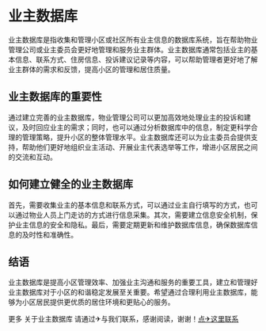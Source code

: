 # 业主数据库

业主数据库是指收集和管理小区或社区所有业主信息的数据库系统，旨在帮助物业管理公司或业主委员会更好地管理和服务业主群体。业主数据库通常包括业主的基本信息、联系方式、住房信息、投诉建议记录等内容，可以帮助管理者更好地了解业主群体的需求和反馈，提高小区的管理和居住质量。

## 业主数据库的重要性

通过建立完善的业主数据库，物业管理公司可以更加高效地处理业主的投诉和建议，及时回应业主的需求；同时，也可以通过分析数据库中的信息，制定更科学合理的管理策略，提升小区的整体管理水平。业主数据库还可以为业主委员会提供支持，帮助他们更好地组织业主活动、开展业主代表选举等工作，增进小区居民之间的交流和互动。

## 如何建立健全的业主数据库

首先，需要收集业主的基本信息和联系方式，可以通过业主自行填写的方式，也可以通过物业人员上门走访的方式进行信息采集。其次，需要建立信息安全机制，保护业主信息的安全和隐私。最后，需要定期更新和维护数据库信息，确保数据库信息的及时性和准确性。

## 结语

业主数据库是提高小区管理效率、加强业主沟通和服务的重要工具，建立和管理好业主数据库对于小区的和谐稳定发展至关重要。希望通过合理利用业主数据库，能够为小区居民提供更优质的居住环境和更贴心的服务。

更多 关于业主数据库 请通过✈与我们联系，感谢阅读，谢谢！[点✈这里联系](https://ads.k02.cc)